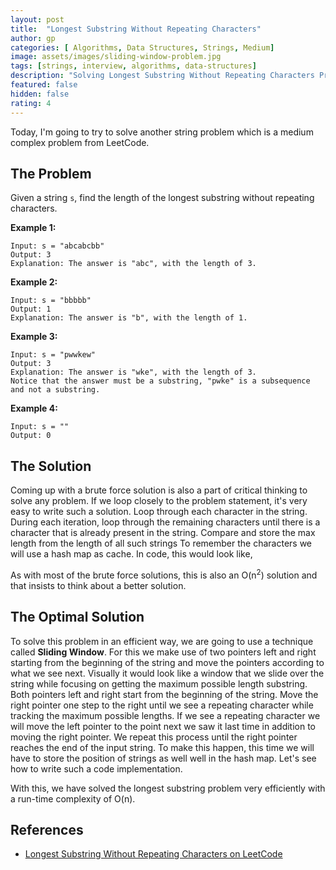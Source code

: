 ```yaml
---
layout: post
title:  "Longest Substring Without Repeating Characters"
author: gp
categories: [ Algorithms, Data Structures, Strings, Medium]
image: assets/images/sliding-window-problem.jpg
tags: [strings, interview, algorithms, data-structures]
description: "Solving Longest Substring Without Repeating Characters Problem. Different approaches to solve the problem and their curresponding time and space complexities explained."
featured: false
hidden: false
rating: 4
---
```


Today, I'm going to try to solve another string problem which is a medium complex problem from LeetCode.
  
## The Problem

Given a string `s`, find the length of the longest substring without repeating characters.

**Example 1:**
```
Input: s = "abcabcbb"
Output: 3
Explanation: The answer is "abc", with the length of 3.
```
**Example 2:**
```
Input: s = "bbbbb"
Output: 1
Explanation: The answer is "b", with the length of 1.
```
**Example 3:**
```
Input: s = "pwwkew"
Output: 3
Explanation: The answer is "wke", with the length of 3.
Notice that the answer must be a substring, "pwke" is a subsequence and not a substring.

```
**Example 4:**
```
Input: s = ""
Output: 0
```
  
## The Solution

Coming up with a brute force solution is also a part of critical thinking to solve any problem. If we loop closely to the problem statement, it's very easy to write such a solution.
Loop through each character in the string.
During each iteration, loop through the remaining characters until there is a character that is already present in the string.
Compare and store the max length from the length of all such strings
To remember the characters we will use a hash map as cache.
In code, this would look like,
<script src="http://gist-it.appspot.com/https://github.com/vishnu-gp/algorithm-ds/blob/master/Excercises/Strings/02_LongestSubstring/BruteForce.js?slice=6:23"></script>

As with most of the brute force solutions, this is also an O(n<sup>2</sup>) solution and that insists to think about a better solution.

## The Optimal Solution

To solve this problem in an efficient way, we are going to use a technique called **Sliding Window**.  For this we make use of two pointers left and right starting from the beginning of the string and move the pointers according to what we see next. Visually it would look like a window that we slide over the string while focusing on getting the maximum possible length substring.
Both pointers left and right start from the beginning of the string.
Move the right pointer one step to the right until we see a repeating character while tracking the maximum possible lengths.
If we see a repeating character we will move the left pointer to the point next we saw it last time in addition to moving the right pointer.
We repeat this process until the right pointer reaches the end of the input string.
To make this happen, this time we will have to store the position of strings as well well in the hash map.
Let's see how to write such a code implementation.
<script src="http://gist-it.appspot.com/https://github.com/vishnu-gp/algorithm-ds/blob/master/Excercises/Strings/02_LongestSubstring/OptimalSolution.js?slice=6:21"></script>

With this, we have solved the longest substring problem very efficiently with a run-time complexity of O(n).

## References
  
- <a target="_blank" href="https://leetcode.com/problems/longest-substring-without-repeating-characters/">Longest Substring Without Repeating Characters on LeetCode</a>
